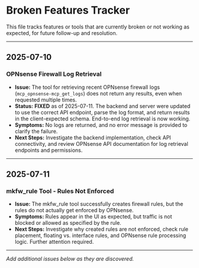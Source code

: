 # Broken Features Tracker

This file tracks features or tools that are currently broken or not working as expected, for future follow-up and resolution.

---

## 2025-07-10

### OPNsense Firewall Log Retrieval
- **Issue:** The tool for retrieving recent OPNsense firewall logs (`mcp_opnsense-mcp_get_logs`) does not return any results, even when requested multiple times.
- **Status:** **FIXED** as of 2025-07-11. The backend and server were updated to use the correct API endpoint, parse the log format, and return results in the client-expected schema. End-to-end log retrieval is now working.
- **Symptoms:** No logs are returned, and no error message is provided to clarify the failure.
- **Next Steps:** Investigate the backend implementation, check API connectivity, and review OPNsense API documentation for log retrieval endpoints and permissions.

---

## 2025-07-11

### mkfw_rule Tool - Rules Not Enforced
- **Issue:** The mkfw_rule tool successfully creates firewall rules, but the rules do not actually get enforced by OPNsense.
- **Symptoms:** Rules appear in the UI as expected, but traffic is not blocked or allowed as specified by the rule.
- **Next Steps:** Investigate why created rules are not enforced, check rule placement, floating vs. interface rules, and OPNsense rule processing logic. Further attention required.

---

_Add additional issues below as they are discovered._ 
